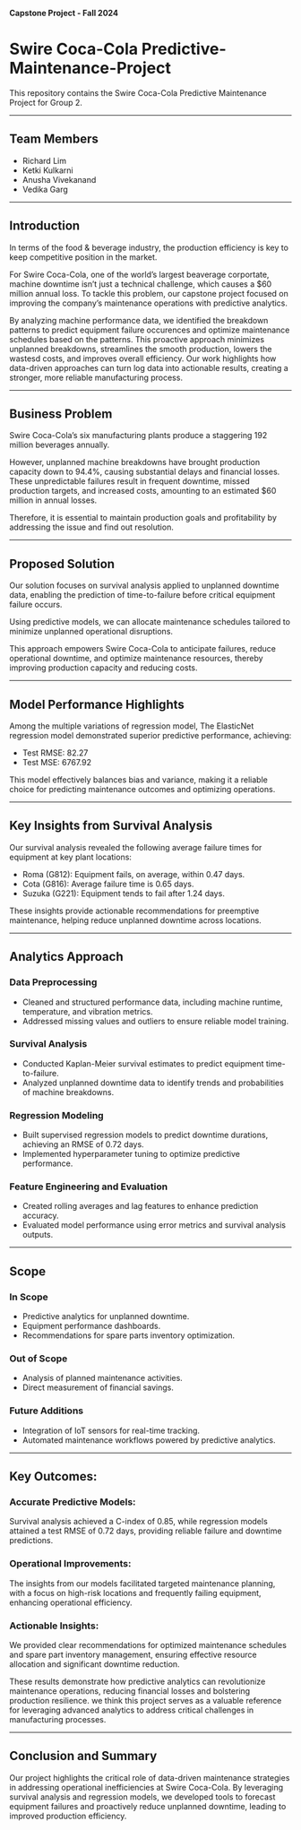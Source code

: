 **Capstone Project - Fall 2024**

# Swire Coca-Cola Predictive-Maintenance-Project
This repository contains the Swire Coca-Cola Predictive Maintenance Project for Group 2.

---

## Team Members
- Richard Lim
- Ketki Kulkarni
- Anusha Vivekanand
- Vedika Garg

---

## Introduction
In terms of the food & beverage industry, the production efficiency is key to keep competitive position in the market. 

For Swire Coca-Cola, one of the world’s largest beaverage corportate, machine downtime isn’t just a technical challenge, which causes a $60 million annual loss. To tackle this problem, our capstone project focused on improving the company’s maintenance operations with predictive analytics.

By analyzing machine performance data, we identified the breakdown patterns to predict equipment failure occurences and optimize maintenance schedules based on the patterns. This proactive approach minimizes unplanned breakdowns, streamlines the smooth production, lowers the wastesd costs, and improves overall efficiency. Our work highlights how data-driven approaches can turn log data into actionable results, creating a stronger, more reliable manufacturing process.

---

## Business Problem
Swire Coca-Cola’s six manufacturing plants produce a staggering 192 million beverages annually. 

However, unplanned machine breakdowns have brought production capacity down to 94.4%, causing substantial delays and financial losses. These unpredictable failures result in frequent downtime, missed production targets, and increased costs, amounting to an estimated $60 million in annual losses. 

Therefore, it is essential to maintain production goals and profitability by addressing the issue and find out resolution.

---

## Proposed Solution
Our solution focuses on survival analysis applied to unplanned downtime data, enabling the prediction of time-to-failure before critical equipment failure occurs. 

Using predictive models, we can allocate maintenance schedules tailored to minimize unplanned operational disruptions. 

This approach empowers Swire Coca-Cola to anticipate failures, reduce operational downtime, and optimize maintenance resources, thereby improving production capacity and reducing costs.

---

## Model Performance Highlights
Among the multiple variations of regression model, The ElasticNet regression model demonstrated superior predictive performance, achieving:

- Test RMSE: 82.27
- Test MSE: 6767.92

This model effectively balances bias and variance, making it a reliable choice for predicting maintenance outcomes and optimizing operations.

---
## Key Insights from Survival Analysis
Our survival analysis revealed the following average failure times for equipment at key plant locations:

- Roma (G812): Equipment fails, on average, within 0.47 days.
- Cota (G816): Average failure time is 0.65 days.
- Suzuka (G221): Equipment tends to fail after 1.24 days.

These insights provide actionable recommendations for preemptive maintenance, helping reduce unplanned downtime across locations.

---

## Analytics Approach

### Data Preprocessing
- Cleaned and structured performance data, including machine runtime, temperature, and vibration metrics.
- Addressed missing values and outliers to ensure reliable model training.

### Survival Analysis
- Conducted Kaplan-Meier survival estimates to predict equipment time-to-failure.
- Analyzed unplanned downtime data to identify trends and probabilities of machine breakdowns.

### Regression Modeling
- Built supervised regression models to predict downtime durations, achieving an RMSE of 0.72 days.
- Implemented hyperparameter tuning to optimize predictive performance.

### Feature Engineering and Evaluation
- Created rolling averages and lag features to enhance prediction accuracy.
- Evaluated model performance using error metrics and survival analysis outputs.

---

## Scope
### In Scope
- Predictive analytics for unplanned downtime.
- Equipment performance dashboards.
- Recommendations for spare parts inventory optimization.

### Out of Scope
- Analysis of planned maintenance activities.
- Direct measurement of financial savings.

### Future Additions
- Integration of IoT sensors for real-time tracking.
- Automated maintenance workflows powered by predictive analytics.


---
## Key Outcomes:

### Accurate Predictive Models: 
Survival analysis achieved a C-index of 0.85, while regression models attained a test RMSE of 0.72 days, providing reliable failure and downtime predictions.

### Operational Improvements:
The insights from our models facilitated targeted maintenance planning, with a focus on high-risk locations and frequently failing equipment, enhancing operational efficiency.

### Actionable Insights: 
We provided clear recommendations for optimized maintenance schedules and spare part inventory management, ensuring effective resource allocation and significant downtime reduction.

These results demonstrate how predictive analytics can revolutionize maintenance operations, reducing financial losses and bolstering production resilience. we think this project serves as a valuable reference for leveraging advanced analytics to address critical challenges in manufacturing processes.

---

## Conclusion and Summary

Our project highlights the critical role of data-driven maintenance strategies in addressing operational inefficiencies at Swire Coca-Cola. By leveraging survival analysis and regression models, we developed tools to forecast equipment failures and proactively reduce unplanned downtime, leading to improved production efficiency.


